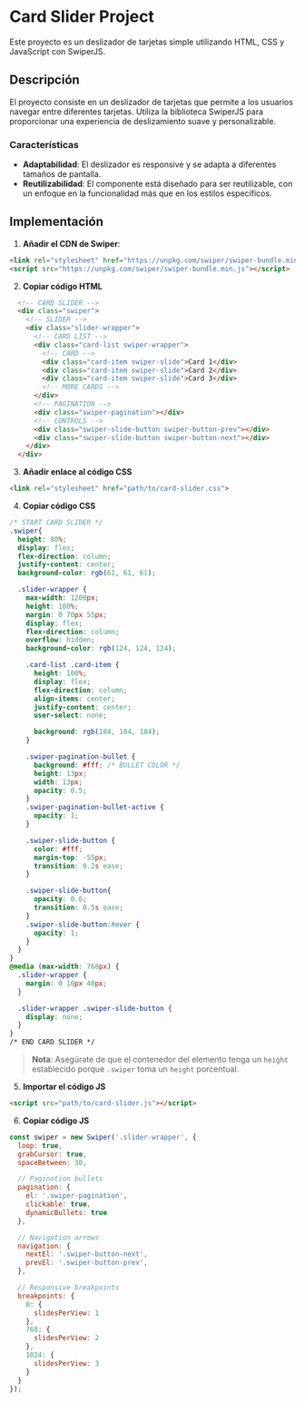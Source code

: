 # Card Slider Project

Este proyecto es un deslizador de tarjetas simple utilizando HTML, CSS y JavaScript con SwiperJS.

## Descripción

El proyecto consiste en un deslizador de tarjetas que permite a los usuarios navegar entre diferentes tarjetas. Utiliza la biblioteca SwiperJS para proporcionar una experiencia de deslizamiento suave y personalizable.

### Características

- **Adaptabilidad**: El deslizador es responsive y se adapta a diferentes tamaños de pantalla.
- **Reutilizabilidad**: El componente está diseñado para ser reutilizable, con un enfoque en la funcionalidad más que en los estilos específicos.

## Implementación
1. **Añadir el CDN de Swiper**:
```html
<link rel="stylesheet" href="https://unpkg.com/swiper/swiper-bundle.min.css" />
<script src="https://unpkg.com/swiper/swiper-bundle.min.js"></script>
```
2. **Copiar código HTML**
```html
  <!-- CARD SLIDER -->
  <div class="swiper">
    <!-- SLIDER -->
    <div class="slider-wrapper">
      <!-- CARD LIST -->
      <div class="card-list swiper-wrapper">
        <!-- CARD -->
        <div class="card-item swiper-slide">Card 1</div>
        <div class="card-item swiper-slide">Card 2</div>
        <div class="card-item swiper-slide">Card 3</div>
        <!-- MORE CARDS -->
      </div>
      <!-- PAGINATION -->
      <div class="swiper-pagination"></div>
      <!-- CONTROLS -->
      <div class="swiper-slide-button swiper-button-prev"></div>
      <div class="swiper-slide-button swiper-button-next"></div>
    </div>
  </div>
```

3. **Añadir enlace al código CSS**
```html
<link rel="stylesheet" href="path/to/card-slider.css">
```
4. **Copiar código CSS**
```css
/* START CARD SLIDER */
.swiper{
  height: 80%;
  display: flex;
  flex-direction: column;
  justify-content: center;
  background-color: rgb(61, 61, 61);

  .slider-wrapper {
    max-width: 1200px;
    height: 100%;
    margin: 0 70px 55px;
    display: flex;
    flex-direction: column;
    overflow: hidden;
    background-color: rgb(124, 124, 124);

    .card-list .card-item {
      height: 100%;
      display: flex;
      flex-direction: column;
      align-items: center;
      justify-content: center;
      user-select: none;

      background: rgb(184, 184, 184);
    }

    .swiper-pagination-bullet {
      background: #fff; /* BULLET COLOR */
      height: 13px;
      width: 13px;
      opacity: 0.5;
    }
    .swiper-pagination-bullet-active {
      opacity: 1;
    }

    .swiper-slide-button {
      color: #fff;
      margin-top: -55px;
      transition: 0.2s ease;
    }

    .swiper-slide-button{
      opacity: 0.6;
      transition: 0.5s ease;
    }
    .swiper-slide-button:hover {
      opacity: 1;
    }
  }
}
@media (max-width: 768px) {
  .slider-wrapper {
    margin: 0 10px 40px;
  }

  .slider-wrapper .swiper-slide-button {
    display: none;
  }
}
/* END CARD SLIDER */
```
> **Nota**: Asegúrate de que el contenedor del elemento tenga un `height` establecido porque `.swiper` toma un `height` porcentual.
5. **Importar el código JS**
```html
<script src="path/to/card-slider.js"></script>
```
6. **Copiar código JS**
```javascript
const swiper = new Swiper('.slider-wrapper', {
  loop: true,
  grabCursor: true,
  spaceBetween: 30,

  // Pagination bullets
  pagination: {
    el: '.swiper-pagination',
    clickable: true,
    dynamicBullets: true
  },

  // Navigation arrows
  navigation: {
    nextEl: '.swiper-button-next',
    prevEl: '.swiper-button-prev',
  },

  // Responsive breakpoints
  breakpoints: {
    0: {
      slidesPerView: 1
    },
    768: {
      slidesPerView: 2
    },
    1024: {
      slidesPerView: 3
    }
  }
});
```



